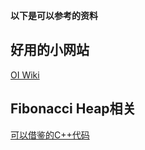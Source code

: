 **以下是可以参考的资料**
## 好用的小网站
[OI Wiki](http://oi-wiki.com/)

## Fibonacci Heap相关
[可以借鉴的C++代码](https://www.cnblogs.com/skywang12345/p/3659069.html)

